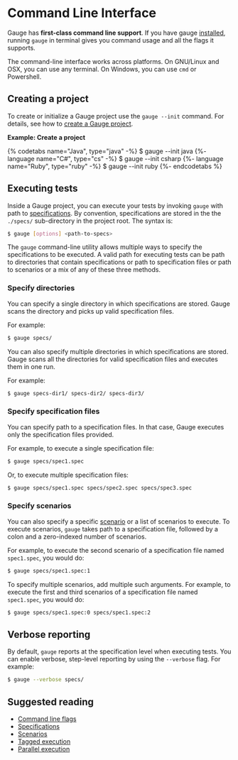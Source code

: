# Command Line Interface

Gauge has **first-class command line support**. If you have gauge [installed](../installations/README.md), running `gauge` in terminal gives you command usage and all the flags it supports.

The command-line interface works across platforms. On GNU/Linux and OSX, you can use any terminal. On Windows, you can use `cmd` or Powershell.

## Creating a project

To create or initialize a Gauge project use the `gauge --init` command. For details, see how to [create a Gauge project](../getting_started/creating_a_gauge_project.md).

**Example: Create a project**

{% codetabs name="Java", type="java" -%}
  $ gauge --init java
{%- language name="C#", type="cs" -%}
  $ gauge --init csharp
{%- language name="Ruby", type="ruby" -%}
  $ gauge --init ruby
{%- endcodetabs %}


## Executing tests

Inside a Gauge project, you can execute your tests by invoking `gauge` with path to [specifications](../gauge_terminologies/specifications.md). By convention, specifications are stored in the the `./specs/` sub-directory in the project root. The syntax is:

```sh
$ gauge [options] <path-to-specs>
```

The `gauge` command-line utility allows multiple ways to specify the specifications to be executed. A valid path for executing tests can be path to directories that contain specifications or path to specification files or path to scenarios or a mix of any of these three methods.

### Specify directories

You can specify a single directory in which specifications are stored. Gauge scans the directory and picks up valid specification files.

For example:

```sh
$ gauge specs/
```

You can also specify multiple directories in which specifications are stored. Gauge scans all the directories for valid specification files and executes them in one run.

For example:

```sh
$ gauge specs-dir1/ specs-dir2/ specs-dir3/
```

### Specify specification files

You can specify path to a specification files. In that case, Gauge executes only the specification files provided.

For example, to execute a single specification file:

```sh
$ gauge specs/spec1.spec
```

Or, to execute multiple specification files:

```sh
$ gauge specs/spec1.spec specs/spec2.spec specs/spec3.spec
```

### Specify scenarios

You can also specify a specific [scenario](../gauge_terminologies/scenarios.md) or a list of scenarios to execute. To execute scenarios, `gauge` takes path to a specification file, followed by a colon and a zero-indexed number of scenarios.

For example, to execute the second scenario of a specification file named `spec1.spec`, you would do:

```sh
$ gauge specs/spec1.spec:1
```

To specify multiple scenarios, add multiple such arguments. For example, to execute the first and third scenarios of a specification file named `spec1.spec`, you would do:

```sh
$ gauge specs/spec1.spec:0 specs/spec1.spec:2
```

## Verbose reporting

By default, `gauge` reports at the specification level when executing tests. You can enable verbose, step-level reporting by using the `--verbose` flag. For example:

```sh
$ gauge --verbose specs/
```

## Suggested reading

* [Command line flags](flags.md)
* [Specifications](../gauge_terminologies/specifications.md)
* [Scenarios](../gauge_terminologies/scenarios.md)
* [Tagged execution](../advanced_readings/execution/tagged_execution.md)
* [Parallel execution](../advanced_readings/execution/parallel_execution.md)
